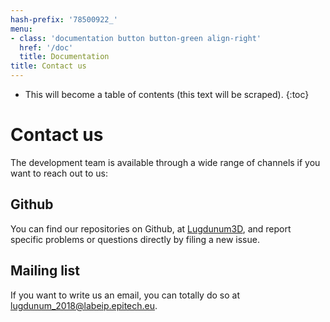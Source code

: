 ```yaml
---
hash-prefix: '78500922_'
menu:
- class: 'documentation button button-green align-right'
  href: '/doc'
  title: Documentation
title: Contact us
---
```


* This will become a table of contents (this text will be scraped).
{:toc}

# Contact us

The development team is available through a wide range of channels if you want to reach out to us:

## Github

You can find our repositories on Github, at [Lugdunum3D](https://github.com/Lugdunum3D "Lugdunum3D's Github organization"), and report specific problems or questions directly by filing a new issue.

## Mailing list

If you want to write us an email, you can totally do so at <lugdunum_2018@labeip.epitech.eu>.
